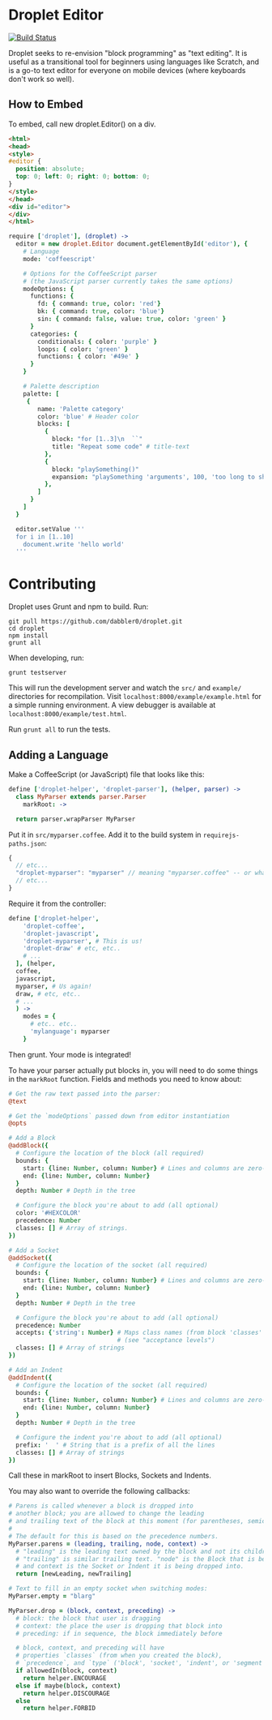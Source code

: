 Droplet Editor
=================

[![Build Status](https://travis-ci.org/sakagg/droplet.svg?branch=HTML)](https://travis-ci.org/sakagg/droplet)

Droplet seeks to re-envision "block programming" as "text editing". It is useful as a transitional tool for beginners using languages like Scratch, and is a go-to text editor for everyone on mobile devices (where keyboards don't work so well).

How to Embed
------------
To embed, call new droplet.Editor() on a div.

```html
<html>
<head>
<style>
#editor {
  position: absolute;
  top: 0; left: 0; right: 0; bottom: 0;
}
</style>
</head>
<div id="editor">
</div>
</html>
```

```coffeescript
require ['droplet'], (droplet) ->
  editor = new droplet.Editor document.getElementById('editor'), {
    # Language
    mode: 'coffeescript'

    # Options for the CoffeeScript parser
    # (the JavaScript parser currently takes the same options)
    modeOptions: {
      functions: {
        fd: { command: true, color: 'red'}
        bk: { command: true, color: 'blue'}
        sin: { command: false, value: true, color: 'green' }
      }
      categories: {
        conditionals: { color: 'purple' }
        loops: { color: 'green' }
        functions: { color: '#49e' }
      }
    }

    # Palette description
    palette: [
     {
        name: 'Palette category'
        color: 'blue' # Header color
        blocks: [
          {
            block: "for [1..3]\n  ``"
            title: "Repeat some code" # title-text
          },
          {
            block: "playSomething()"
            expansion: "playSomething 'arguments', 100, 'too long to show'"
          },
        ]
      }
    ]
  }

  editor.setValue '''
  for i in [1..10]
    document.write 'hello world'
  '''
```

Contributing
============

Droplet uses Grunt and npm to build. Run:

```shell
git pull https://github.com/dabbler0/droplet.git
cd droplet
npm install
grunt all
```

When developing, run:
```shell
grunt testserver
```

This will run the development server and watch the `src/` and `example/` directories for recompilation. Visit `localhost:8000/example/example.html` for a simple running environment. A view debugger is available at `localhost:8000/example/test.html`.

Run `grunt all` to run the tests.

Adding a Language
-----------------
Make a CoffeeScript (or JavaScript) file that looks like this:

```coffeescript
define ['droplet-helper', 'droplet-parser'], (helper, parser) ->
  class MyParser extends parser.Parser
    markRoot: ->

  return parser.wrapParser MyParser
```

Put it in `src/myparser.coffee`. Add it to the build system in `requirejs-paths.json`:

```javascript
{
  // etc...
  "droplet-myparser": "myparser" // meaning "myparser.coffee" -- or whatever you named your file
  // etc...
}
```

Require it from the controller:

```coffeescript
define ['droplet-helper',
    'droplet-coffee',
    'droplet-javascript',
    'droplet-myparser', # This is us!
    'droplet-draw' # etc, etc..
    # ...
  ], (helper,
  coffee,
  javascript,
  myparser, # Us again!
  draw, # etc, etc..
  # ...
  ) ->
    modes = {
      # etc.. etc..
      'mylanguage': myparser
    }
```

Then grunt. Your mode is integrated!

To have your parser actually put blocks in, you will need to do some things in the `markRoot` function. Fields and methods you need to know about:
```coffeescript
# Get the raw text passed into the parser:
@text

# Get the `modeOptions` passed down from editor instantiation
@opts

# Add a Block
@addBlock({
  # Configure the location of the block (all required)
  bounds: {
    start: {line: Number, column: Number} # Lines and columns are zero-indexed
    end: {line: Number, column: Number}
  }
  depth: Number # Depth in the tree

  # Configure the block you're about to add (all optional)
  color: '#HEXCOLOR'
  precedence: Number
  classes: [] # Array of strings.
})

# Add a Socket
@addSocket({
  # Configure the location of the socket (all required)
  bounds: {
    start: {line: Number, column: Number} # Lines and columns are zero-indexed
    end: {line: Number, column: Number}
  }
  depth: Number # Depth in the tree

  # Configure the block you're about to add (all optional)
  precedence: Number
  accepts: {'string': Number} # Maps class names (from block 'classes' array) to an acceptance level
                              # (see "acceptance levels")
  classes: [] # Array of strings
})

# Add an Indent
@addIndent({
  # Configure the location of the socket (all required)
  bounds: {
    start: {line: Number, column: Number} # Lines and columns are zero-indexed
    end: {line: Number, column: Number}
  }
  depth: Number # Depth in the tree

  # Configure the indent you're about to add (all optional)
  prefix: '  ' # String that is a prefix of all the lines
  classes: [] # Array of strings
})
```

Call these in markRoot to insert Blocks, Sockets and Indents.

You may also want to override the following callbacks:
```coffeescript
# Parens is called whenever a block is dropped into
# another block; you are allowed to change the leading
# and trailing text of the block at this moment (for parentheses, semicolons, etc.)
#
# The default for this is based on the precedence numbers.
MyParser.parens = (leading, trailing, node, context) ->
  # "leading" is the leading text owned by the block and not its children;
  # "trailing" is similar trailing text. "node" is the Block that is being dropped,
  # and context is the Socket or Indent it is being dropped into.
  return [newLeading, newTrailing]

# Text to fill in an empty socket when switching modes:
MyParser.empty = "blarg"

MyParser.drop = (block, context, preceding) ->
  # block: the block that user is dragging
  # context: the place the user is dropping that block into
  # preceding: if in sequence, the block immediately before

  # block, context, and preceding will have
  # properties `classes` (from when you created the block),
  # `precedence`, and `type` ('block', 'socket', 'indent', or 'segment')
  if allowedIn(block, context)
    return helper.ENCOURAGE
  else if maybe(block, context)
    return helper.DISCOURAGE
  else
    return helper.FORBID
```
